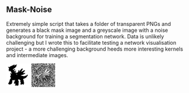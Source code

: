 ## Mask-Noise
Extremely simple script that takes a folder of transparent PNGs and generates a black mask image and a greyscale image with a noise background for training a segmentation network.
Data is unlikely challenging but I wrote this to facilitate testing a network visualisation project - a more challenging background heeds more interesting kernels and intermediate images.  

![Mask](media/MaskExample.png)
![Noise](media/NoiseExample.png)
